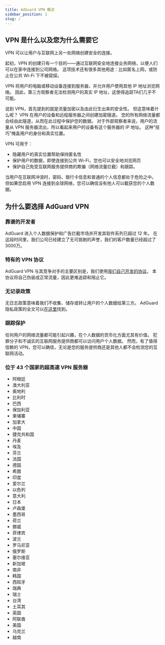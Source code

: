 ```yaml
---
title: AdGuard VPN 概述
sidebar_position: 1
slug: /
---
```


## VPN 是什么以及您为什么需要它

VPN 可以让用户与互联网上另一处网络创建安全的连接。

起初，VPN 的创建只有一个目的——通过互联网安全地连接业务网络，以便人们可以在家中连接到公司网络。 这项技术还有很多其他用途：比如匿名上网，或防止在公共 Wi-Fi 下不被窥探。

VPN 将用户的电脑或移动设备连接到服务器，并允许用户使用其他 IP 地址浏览网络。 因此，第三方观察者无法检测用户的真实 IP 地址，这使得追踪TA们几乎不可能。

说到 VPN，首先提到的就是流量加密以及由此衍生出来的安全性。 但这意味着什么呢？ VPN 在用户的设备和远程服务器之间创建加密隧道。 您的所有网络流量都会经由此隧道，从而在此过程中保护您的数据。 对于外部观察者来说，用户的流量从 VPN 服务器流出，所以看起来用户的设备有这个服务器的 IP 地址。 这种“技巧”掩盖用户的身份和真实位置。

VPN 可用于：

* 隐藏用户的真实位置帮助保持匿名性
* 保护用户的数据，即使连接到公共 Wi-Fi，您也可以安全地浏览网页
* 保护自己免受互联网服务提供商的欺骗（网络流量拦截）和跟踪。

当用户在互联网冲浪时，密码、银行卡信息和普通的个人信息都处于危险之中。 但如果您启用 VPN 连接到全球网络，您可以确信没有他人可以截获您的个人数据。

## 为什么要选择 AdGuard VPN

### 靠谱的开发者
AdGuard 进入个人数据保护和广告拦截市场并开发其软件系列已超过 12 年。 在这段时间里，我们公司已经建立了无可挑剔的声誉，我们的客户数量已经超过了 3000万。

### 特有的 VPN 协议
AdGuard VPN 与其竞争对手的主要区别是，我们使用[我们自己开发的协议](/general/adguard-vpn-protocol.mdx)。 本协议将自己伪装成正常流量，因此更难追踪和阻止它。

### 无记录政策
无日志政策意味着我们不收集、储存或转让用户的个人数据给第三方。 AdGuard 隐私政策的全文可以[在这里](https://adguard-vpn.com/en/privacy.html)找到。

### 跟踪保护
任何用户的网络流量都可能引起兴趣，在个人数据的货币化方面尤其有价值。 犯罪分子和不诚实的互联网服务提供商都可以访问用户个人数据。 然而，有了值得信赖的 VPN，您可以确信，无论是您的服务提供商还是其他人都不会检测您的互联网活动。

### 位于 43 个国家的超高速 VPN 服务器

* 阿根廷
* 澳大利亚
* 奥地利
* 比利时
* 巴西
* 保加利亚
* 柬埔寨
* 加拿大
* 中国
* 捷克共和国
* 丹麦
* 埃及
* 芬兰
* 法国
* 德国
* 希腊
* 印度
* 爱尔兰
* 以色列
* 意大利
* 日本
* 卢森堡
* 墨西哥
* 荷兰
* 挪威
* 菲律宾
* 波兰
* 罗马尼亚
* 俄罗斯
* 塞尔维亚
* 新加坡
* 南非
* 韩国
* 西班牙
* 瑞典
* 瑞士
* 台湾
* 土耳其
* 英国
* 阿联酋
* 美国
* 乌克兰
* 越南